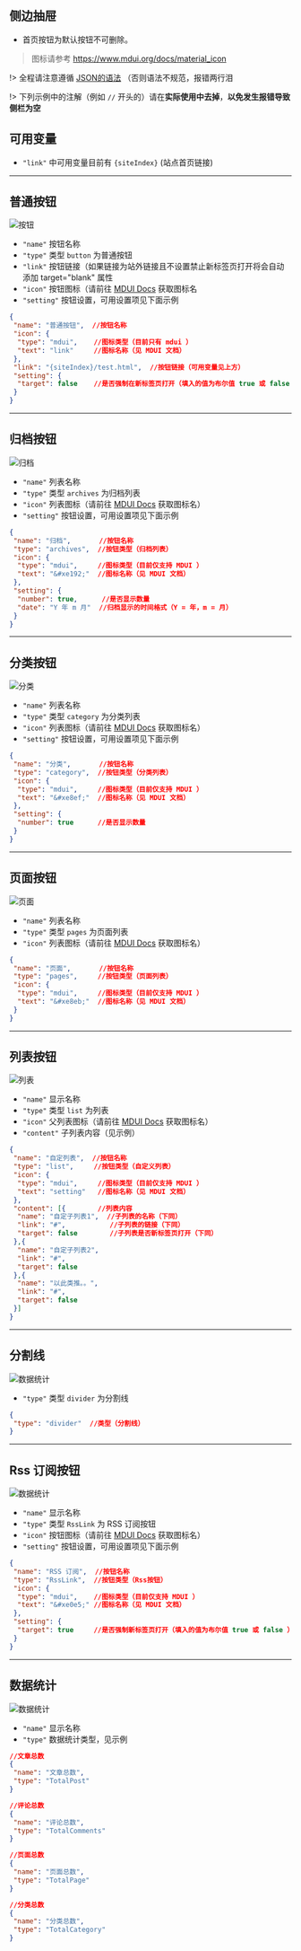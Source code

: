 ## 侧边抽屉
- 首页按钮为默认按钮不可删除。

> 图标请参考 https://www.mdui.org/docs/material_icon

!> 全程请注意遵循 [JSON的语法](http://www.w3school.com.cn/json/json_syntax.asp) （否则语法不规范，报错两行泪

!> 下列示例中的注解（例如 `//` 开头的）请在**实际使用中去掉**，**以免发生报错导致侧栏为空**

## 可用变量
- `"link"` 中可用变量目前有 `{siteIndex}` (站点首页链接)

------

## 普通按钮
![按钮](../../../static/img/setting/button.png)
- `"name"` 按钮名称
- `"type"` 类型 `button` 为普通按钮
- `"link"` 按钮链接（如果链接为站外链接且不设置禁止新标签页打开将会自动添加 target="blank" 属性
- `"icon"` 按钮图标（请前往 [MDUI Docs](https://www.mdui.org/docs/material_icon) 获取图标名
- `"setting"` 按钮设置，可用设置项见下面示例

```json
{
 "name": "普通按钮",  //按钮名称
 "icon": {
  "type": "mdui",    //图标类型（目前只有 mdui ）
  "text": "link"     //图标名称（见 MDUI 文档）
 },
 "link": "{siteIndex}/test.html",  //按钮链接（可用变量见上方）
 "setting": {
  "target": false    //是否强制在新标签页打开（填入的值为布尔值 true 或 false ）
 }
}
```

------

## 归档按钮
![归档](../../../static/img/setting/archives.png)
- `"name"` 列表名称
- `"type"` 类型 `archives` 为归档列表
- `"icon"` 列表图标（请前往 [MDUI Docs](https://www.mdui.org/docs/material_icon) 获取图标名）
- `"setting"` 按钮设置，可用设置项见下面示例

```json
{
 "name": "归档",       //按钮名称
 "type": "archives",  //按钮类型（归档列表）
 "icon": {
  "type": "mdui",     //图标类型（目前仅支持 MDUI ）
  "text": "&#xe192;"  //图标名称（见 MDUI 文档）
 },
 "setting": {
  "number": true,      //是否显示数量
  "date": "Y 年 m 月"  //归档显示的时间格式（Y = 年，m = 月）
 }
}
```

------

## 分类按钮
![分类](../../../static/img/setting/category.png)
- `"name"` 列表名称
- `"type"` 类型 `category` 为分类列表
- `"icon"` 列表图标（请前往 [MDUI Docs](https://www.mdui.org/docs/material_icon) 获取图标名）
- `"setting"` 按钮设置，可用设置项见下面示例

```json
{
 "name": "分类",       //按钮名称
 "type": "category",  //按钮类型（分类列表）
 "icon": {
  "type": "mdui",     //图标类型（目前仅支持 MDUI ）
  "text": "&#xe8ef;"  //图标名称（见 MDUI 文档）
 },
 "setting": {
  "number": true      //是否显示数量
 }
}
```

------

## 页面按钮
![页面](../../../static/img/setting/pages.png)
- `"name"` 列表名称
- `"type"` 类型 `pages` 为页面列表
- `"icon"` 列表图标（请前往 [MDUI Docs](https://www.mdui.org/docs/material_icon) 获取图标名）

```json
{
 "name": "页面",       //按钮名称
 "type": "pages",     //按钮类型（页面列表）
 "icon": {
  "type": "mdui",     //图标类型（目前仅支持 MDUI ）
  "text": "&#xe8eb;"  //图标名称（见 MDUI 文档）
 }
}
```

------

## 列表按钮
![列表](../../../static/img/setting/list.png)
- `"name"` 显示名称
- `"type"` 类型 `list` 为列表
- `"icon"` 父列表图标（请前往 [MDUI Docs](https://www.mdui.org/docs/material_icon) 获取图标名）
- `"content"` 子列表内容（见示例）

```json
{
 "name": "自定列表",  //按钮名称
 "type": "list",     //按钮类型（自定义列表）
 "icon": {
  "type": "mdui",     //图标类型（目前仅支持 MDUI ）
  "text": "setting"   //图标名称（见 MDUI 文档）
 },
 "content": [{        //列表内容
  "name": "自定子列表1",  //子列表的名称（下同）
  "link": "#",           //子列表的链接（下同）
  "target": false        //子列表是否新标签页打开（下同）
 },{
  "name": "自定子列表2",
  "link": "#",
  "target": false
 },{
  "name": "以此类推。。",
  "link": "#",
  "target": false
 }]
}
```

------

## 分割线
![数据统计](../../../static/img/setting/divider.png)
- `"type"` 类型 `divider` 为分割线

```json
{
 "type": "divider"  //类型（分割线）
}
```

------

## Rss 订阅按钮
![数据统计](../../../static/img/setting/rss.png)
- `"name"` 显示名称
- `"type"` 类型 `RssLink` 为 RSS 订阅按钮
- `"icon"` 按钮图标（请前往 [MDUI Docs](https://www.mdui.org/docs/material_icon) 获取图标名）
- `"setting"` 按钮设置，可用设置项见下面示例

```json
{
 "name": "RSS 订阅",  //按钮名称
 "type": "RssLink",  //按钮类型（Rss按钮）
 "icon": {
  "type": "mdui",    //图标类型（目前仅支持 MDUI ）
  "text": "&#xe0e5;" //图标名称（见 MDUI 文档）
 },
 "setting": {
  "target": true     //是否强制新标签页打开（填入的值为布尔值 true 或 false ）
 }
}
```

------

## 数据统计
![数据统计](../../../static/img/setting/total.png)
- `"name"` 显示名称
- `"type"` 数据统计类型，见示例

```json
//文章总数
{
 "name": "文章总数",
 "type": "TotalPost"
}
```
```json
//评论总数
{
 "name": "评论总数",
 "type": "TotalComments"
}
```
```json
//页面总数
{
 "name": "页面总数",
 "type": "TotalPage"
}
```
```json
//分类总数
{
 "name": "分类总数",
 "type": "TotalCategory"
}
```